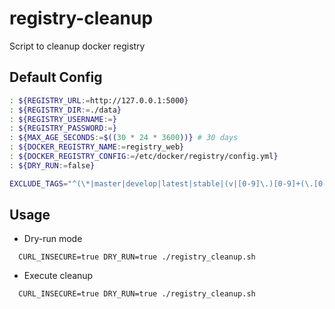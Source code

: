 # registry-cleanup
Script to cleanup docker registry

## Default Config

```bash
: ${REGISTRY_URL:=http://127.0.0.1:5000}
: ${REGISTRY_DIR:=./data}
: ${REGISTRY_USERNAME:=}
: ${REGISTRY_PASSWORD:=}
: ${MAX_AGE_SECONDS:=$((30 * 24 * 3600))} # 30 days
: ${DOCKER_REGISTRY_NAME:=registry_web}
: ${DOCKER_REGISTRY_CONFIG:=/etc/docker/registry/config.yml}
: ${DRY_RUN:=false}

EXCLUDE_TAGS="^(\*|master|develop|latest|stable|(v|[0-9]\.)[0-9]+(\.[0-9]+)*)$"
```

## Usage

- Dry-run mode

```
  CURL_INSECURE=true DRY_RUN=true ./registry_cleanup.sh
```

- Execute cleanup

```
  CURL_INSECURE=true DRY_RUN=true ./registry_cleanup.sh
```
